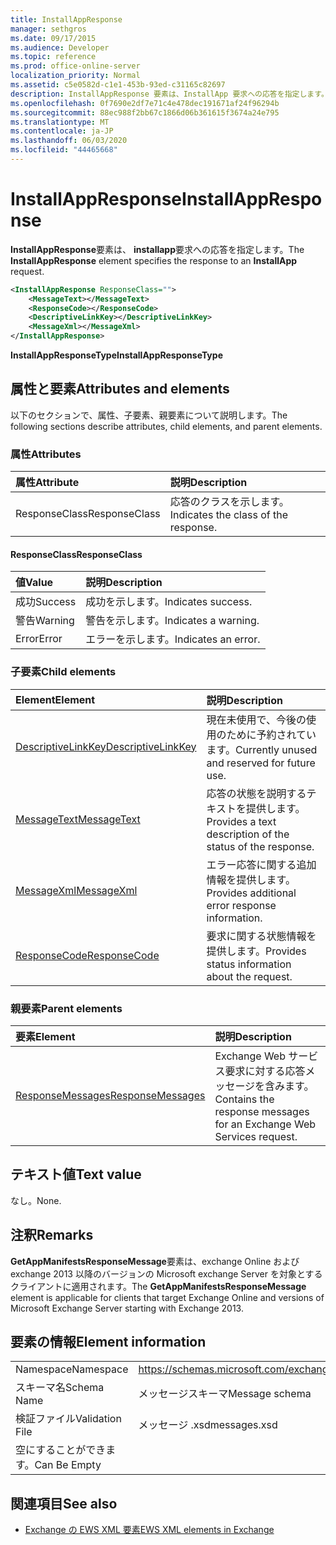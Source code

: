 ```yaml
---
title: InstallAppResponse
manager: sethgros
ms.date: 09/17/2015
ms.audience: Developer
ms.topic: reference
ms.prod: office-online-server
localization_priority: Normal
ms.assetid: c5e0582d-c1e1-453b-93ed-c31165c82697
description: InstallAppResponse 要素は、InstallApp 要求への応答を指定します。
ms.openlocfilehash: 0f7690e2df7e71c4e478dec191671af24f96294b
ms.sourcegitcommit: 88ec988f2bb67c1866d06b361615f3674a24e795
ms.translationtype: MT
ms.contentlocale: ja-JP
ms.lasthandoff: 06/03/2020
ms.locfileid: "44465668"
---
```

# <a name="installappresponse"></a><span data-ttu-id="9c741-103">InstallAppResponse</span><span class="sxs-lookup"><span data-stu-id="9c741-103">InstallAppResponse</span></span>

<span data-ttu-id="9c741-104">**InstallAppResponse**要素は、 **installapp**要求への応答を指定します。</span><span class="sxs-lookup"><span data-stu-id="9c741-104">The **InstallAppResponse** element specifies the response to an **InstallApp** request.</span></span> 
  
```xml
<InstallAppResponse ResponseClass="">
    <MessageText></MessageText>
    <ResponseCode></ResponseCode>
    <DescriptiveLinkKey></DescriptiveLinkKey>
    <MessageXml></MessageXml>
</InstallAppResponse>
```

 <span data-ttu-id="9c741-105">**InstallAppResponseType**</span><span class="sxs-lookup"><span data-stu-id="9c741-105">**InstallAppResponseType**</span></span>
## <a name="attributes-and-elements"></a><span data-ttu-id="9c741-106">属性と要素</span><span class="sxs-lookup"><span data-stu-id="9c741-106">Attributes and elements</span></span>

<span data-ttu-id="9c741-107">以下のセクションで、属性、子要素、親要素について説明します。</span><span class="sxs-lookup"><span data-stu-id="9c741-107">The following sections describe attributes, child elements, and parent elements.</span></span>
  
### <a name="attributes"></a><span data-ttu-id="9c741-108">属性</span><span class="sxs-lookup"><span data-stu-id="9c741-108">Attributes</span></span>

|<span data-ttu-id="9c741-109">**属性**</span><span class="sxs-lookup"><span data-stu-id="9c741-109">**Attribute**</span></span>|<span data-ttu-id="9c741-110">**説明**</span><span class="sxs-lookup"><span data-stu-id="9c741-110">**Description**</span></span>|
|:-----|:-----|
|<span data-ttu-id="9c741-111">ResponseClass</span><span class="sxs-lookup"><span data-stu-id="9c741-111">ResponseClass</span></span>  <br/> |<span data-ttu-id="9c741-112">応答のクラスを示します。</span><span class="sxs-lookup"><span data-stu-id="9c741-112">Indicates the class of the response.</span></span>  <br/> |
   
#### <a name="responseclass"></a><span data-ttu-id="9c741-113">ResponseClass</span><span class="sxs-lookup"><span data-stu-id="9c741-113">ResponseClass</span></span>

|<span data-ttu-id="9c741-114">**値**</span><span class="sxs-lookup"><span data-stu-id="9c741-114">**Value**</span></span>|<span data-ttu-id="9c741-115">**説明**</span><span class="sxs-lookup"><span data-stu-id="9c741-115">**Description**</span></span>|
|:-----|:-----|
|<span data-ttu-id="9c741-116">成功</span><span class="sxs-lookup"><span data-stu-id="9c741-116">Success</span></span>  <br/> |<span data-ttu-id="9c741-117">成功を示します。</span><span class="sxs-lookup"><span data-stu-id="9c741-117">Indicates success.</span></span>  <br/> |
|<span data-ttu-id="9c741-118">警告</span><span class="sxs-lookup"><span data-stu-id="9c741-118">Warning</span></span>  <br/> |<span data-ttu-id="9c741-119">警告を示します。</span><span class="sxs-lookup"><span data-stu-id="9c741-119">Indicates a warning.</span></span>  <br/> |
|<span data-ttu-id="9c741-120">Error</span><span class="sxs-lookup"><span data-stu-id="9c741-120">Error</span></span>  <br/> |<span data-ttu-id="9c741-121">エラーを示します。</span><span class="sxs-lookup"><span data-stu-id="9c741-121">Indicates an error.</span></span>  <br/> |
   
### <a name="child-elements"></a><span data-ttu-id="9c741-122">子要素</span><span class="sxs-lookup"><span data-stu-id="9c741-122">Child elements</span></span>

|<span data-ttu-id="9c741-123">**Element**</span><span class="sxs-lookup"><span data-stu-id="9c741-123">**Element**</span></span>|<span data-ttu-id="9c741-124">**説明**</span><span class="sxs-lookup"><span data-stu-id="9c741-124">**Description**</span></span>|
|:-----|:-----|
|[<span data-ttu-id="9c741-125">DescriptiveLinkKey</span><span class="sxs-lookup"><span data-stu-id="9c741-125">DescriptiveLinkKey</span></span>](descriptivelinkkey.md) <br/> |<span data-ttu-id="9c741-126">現在未使用で、今後の使用のために予約されています。</span><span class="sxs-lookup"><span data-stu-id="9c741-126">Currently unused and reserved for future use.</span></span>  <br/> |
|[<span data-ttu-id="9c741-127">MessageText</span><span class="sxs-lookup"><span data-stu-id="9c741-127">MessageText</span></span>](messagetext.md) <br/> |<span data-ttu-id="9c741-128">応答の状態を説明するテキストを提供します。</span><span class="sxs-lookup"><span data-stu-id="9c741-128">Provides a text description of the status of the response.</span></span>  <br/> |
|[<span data-ttu-id="9c741-129">MessageXml</span><span class="sxs-lookup"><span data-stu-id="9c741-129">MessageXml</span></span>](messagexml.md) <br/> |<span data-ttu-id="9c741-130">エラー応答に関する追加情報を提供します。</span><span class="sxs-lookup"><span data-stu-id="9c741-130">Provides additional error response information.</span></span>  <br/> |
|[<span data-ttu-id="9c741-131">ResponseCode</span><span class="sxs-lookup"><span data-stu-id="9c741-131">ResponseCode</span></span>](responsecode.md) <br/> |<span data-ttu-id="9c741-132">要求に関する状態情報を提供します。</span><span class="sxs-lookup"><span data-stu-id="9c741-132">Provides status information about the request.</span></span>  <br/> |
   
### <a name="parent-elements"></a><span data-ttu-id="9c741-133">親要素</span><span class="sxs-lookup"><span data-stu-id="9c741-133">Parent elements</span></span>

|<span data-ttu-id="9c741-134">**要素**</span><span class="sxs-lookup"><span data-stu-id="9c741-134">**Element**</span></span>|<span data-ttu-id="9c741-135">**説明**</span><span class="sxs-lookup"><span data-stu-id="9c741-135">**Description**</span></span>|
|:-----|:-----|
|[<span data-ttu-id="9c741-136">ResponseMessages</span><span class="sxs-lookup"><span data-stu-id="9c741-136">ResponseMessages</span></span>](responsemessages.md) <br/> |<span data-ttu-id="9c741-137">Exchange Web サービス要求に対する応答メッセージを含みます。</span><span class="sxs-lookup"><span data-stu-id="9c741-137">Contains the response messages for an Exchange Web Services request.</span></span>  <br/> |
   
## <a name="text-value"></a><span data-ttu-id="9c741-138">テキスト値</span><span class="sxs-lookup"><span data-stu-id="9c741-138">Text value</span></span>

<span data-ttu-id="9c741-139">なし。</span><span class="sxs-lookup"><span data-stu-id="9c741-139">None.</span></span>
  
## <a name="remarks"></a><span data-ttu-id="9c741-140">注釈</span><span class="sxs-lookup"><span data-stu-id="9c741-140">Remarks</span></span>

<span data-ttu-id="9c741-141">**GetAppManifestsResponseMessage**要素は、exchange Online および exchange 2013 以降のバージョンの Microsoft exchange Server を対象とするクライアントに適用されます。</span><span class="sxs-lookup"><span data-stu-id="9c741-141">The **GetAppManifestsResponseMessage** element is applicable for clients that target Exchange Online and versions of Microsoft Exchange Server starting with Exchange 2013.</span></span> 
  
## <a name="element-information"></a><span data-ttu-id="9c741-142">要素の情報</span><span class="sxs-lookup"><span data-stu-id="9c741-142">Element information</span></span>

|||
|:-----|:-----|
|<span data-ttu-id="9c741-143">Namespace</span><span class="sxs-lookup"><span data-stu-id="9c741-143">Namespace</span></span>  <br/> |https://schemas.microsoft.com/exchange/services/2006/messages  <br/> |
|<span data-ttu-id="9c741-144">スキーマ名</span><span class="sxs-lookup"><span data-stu-id="9c741-144">Schema Name</span></span>  <br/> |<span data-ttu-id="9c741-145">メッセージスキーマ</span><span class="sxs-lookup"><span data-stu-id="9c741-145">Message schema</span></span>  <br/> |
|<span data-ttu-id="9c741-146">検証ファイル</span><span class="sxs-lookup"><span data-stu-id="9c741-146">Validation File</span></span>  <br/> |<span data-ttu-id="9c741-147">メッセージ .xsd</span><span class="sxs-lookup"><span data-stu-id="9c741-147">messages.xsd</span></span>  <br/> |
|<span data-ttu-id="9c741-148">空にすることができます。</span><span class="sxs-lookup"><span data-stu-id="9c741-148">Can Be Empty</span></span>  <br/> ||
   
## <a name="see-also"></a><span data-ttu-id="9c741-149">関連項目</span><span class="sxs-lookup"><span data-stu-id="9c741-149">See also</span></span>



- [<span data-ttu-id="9c741-150">Exchange の EWS XML 要素</span><span class="sxs-lookup"><span data-stu-id="9c741-150">EWS XML elements in Exchange</span></span>](ews-xml-elements-in-exchange.md)

